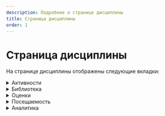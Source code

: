 ```yaml
---
description: Подробнее о странице дисциплины
title: Страница дисциплины
order: 1
---
```


# Страница дисциплины

На странице дисциплины отображены следующие вкладки:

<details>

<summary>Активности</summary>

На данной вкладке определяется порядок [активностей](../aktivnosti/) в [дисциплине](./), их группировка по Модулям/Темам. Здесь Студенты проходят обучение, последовательно изучая активности, выполняя задания и тесты.

<img src="../../.gitbook/assets/image (14) (1) (1) (1).png" alt="" data-size="original">

</details>

<details>

<summary>Библиотека</summary>

Библиотека дисциплины  - место, где могут храниться материалы и документы.\
Материалы видны всем, кто имеет доступ к Дисциплине, кроме материалов с типом [Тест](../../servisy/biblioteka/materialy/test/) (он виден студенту только в активности) и Шаблон активности/дисциплины (не виден студенту).

Преподаватель может разместить в библиотеке дисциплины дополнительные файлы или информацию по теме.

Наполнить библиотеку материалами можно заранее, до создания активностей. Это позволит  быстрее сформировать готовую дисциплину, не прикрепляя каждый раз   материал в активность,  а выбирая его из библиотеки.

![](<../../.gitbook/assets/image (25) (1) (1).png>)

Автоматически после добавления материала в Активность, в том числе, если активность создана из [шаблона](../../servisy/biblioteka/materialy/shablon-aktivnosti.md), в библиотеке новой Дисциплины появляется каталог "Материалы из образовательных активностей".

Все материалы в активностях будут попадать в этот каталог.

![](<../../.gitbook/assets/image (64) (1).png>)

</details>

<details>

<summary>Оценки</summary>

На данной вкладке можно:

* **Добавить промежуточный итог**

При наведении на область после активности, где планируется добавление промежуточно итога, появляется разделитель. Нужно кликнуть на него.

![](<../../.gitbook/assets/image (1) (1) (1) (1) (1) (1) (1) (1) (1) (1) (1) (1) (1) (1) (1) (1) (1) (1) (1) (1) (1) (1) (1) (1) (1) (1) (1) (1) (1) (1) (1) (1) (1) (1) (1) (1) (1) (1) (1) (1) (1) (1) (1) (1) (1) (1) (1) (1) (1) (1) (1) (1) (1) (1) (1) (1) (1) (1) (1) (1)  (19).png>)

Появится поле ввода для расчета Промежуточного итога, где  кликая по названиям активностей, вы добавляете их в формулу, затем расставляете нужные знаки и сохраняете.

![](<../../.gitbook/assets/image (44) (1) (1) (1).png>)

Последний столбец - Итоговая оценка по дисциплине.

![](<../../.gitbook/assets/image (61) (1) (1).png>)

* Выставить **Итоговые оценки (ведомость)**

![](<../../.gitbook/assets/image (65) (1) (1).png>)

В ведомость можно Импортировать итоговые оценки из последнего столбца в таблице оценок, либо проставить оценки самостоятельно,  или экспортировать её в Excel.

![](<../../.gitbook/assets/image (43) (1) (1) (1).png>)

**Если студент набрал по дисциплине 3,5 балла и выше - выставляется Зачтено.**

* **Показать/скрыть активности**

Преподаватель знает, за какие активности в дисциплине студенты могут получить оценки, какие активности участвуют в подведение итогов, а какие — нет. В системе реализована возможность скрыть/показать активности, для более удобной работы с таблицей оценок.

![](<../../.gitbook/assets/image (5) (1) (1) (1) (1) (1) (1) (1) (1) (1) (1).png>)

Вернуть скрытые активности можно, нажав три точки и выбрав нужный пункт.

![](<../../.gitbook/assets/image (50) (1).png>)



</details>

<details>

<summary>Посещаемость</summary>

Отметки о посещаемости выставляет Преподаватель.

Возможно проставить отметки  сразу всем студентам, если они присутствовали на занятии, посмотреть процент посещаемости по каждой из активностей.

![](<../../.gitbook/assets/image (49) (1).png>)

Для выгрузки таблицы посещаемости  нужно кликнуть на три точки и  экспортировать в Excel.\
<img src="../../.gitbook/assets/image (60) (1) (1).png" alt="" data-size="original">

На вкладке Посещаемость доступна фильтрация студентов по Потоку/Группе или поиск по ФИО.

<img src="../../.gitbook/assets/image (8) (1) (1) (1).png" alt="" data-size="original">

Для асинхронных программ при создании или редактировании  Дисциплины можно включить настройку "**Автоматически отмечать посещение активности**".  Студент будет проходить активность - нажимать кнопку "Завершить активность"/выполнять задания или контрольные, отметка о посещаемости будет проставляться автоматически.

<img src="../../.gitbook/assets/image (55) (1) (1) (1).png" alt="" data-size="original">

</details>

<details>

<summary>Аналитика</summary>

На вкладке  есть три столбца:

* Активности - процент освоенных студентом активностей к общему количеству активностей в дисциплине (устанавливается при создании или редактировании активности);
* Объём - процент освоенного объёма дисциплины  к общему объёму (устанавливается при создании или редактировании дисциплины);
* Действия студента - наглядное представление о том, сколько действий и в какой день в системе Odin совершил студент.

<img src="../../.gitbook/assets/image (54) (1) (1) (1).png" alt="" data-size="original">

</details>